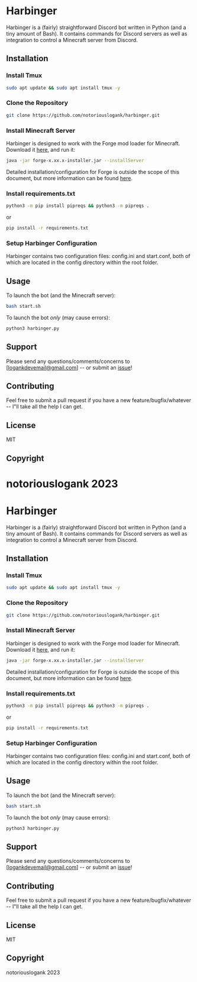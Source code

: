 # Harbinger

Harbinger is a (fairly) straightforward Discord bot written in Python (and a tiny amount of Bash).  It contains commands for Discord servers as well as integration to control a Minecraft server from Discord.

## Installation

### Install Tmux

```bash
sudo apt update && sudo apt install tmux -y
```

### Clone the Repository

```bash
git clone https://github.com/notoriouslogank/harbinger.git
```

### Install Minecraft Server

Harbinger is designed to work with the Forge mod loader for Minecraft.  Download it [here](https://files.minecraftforge.net/net/minecraftforge/forge/), and run it:

```bash
java -jar forge-x.xx.x-installer.jar --installServer
```

Detailed installation/configuration for Forge is outside the scope of this document, but more information can be found [here](https://minecraft.fandom.com/wiki/Tutorials/Setting_up_a_Minecraft_Forge_server).

### Install requirements.txt

```bash
python3 -m pip install pipreqs && python3 -m pipreqs .
```

or

```bash
pip install -r requirements.txt
```

### Setup Harbinger Configuration

Harbinger contains two configuration files: config.ini and start.conf, both of which are located in the config directory within the root folder.

## Usage

To launch the bot (and the Minecraft server):

```bash
bash start.sh
```

To launch the bot *only* (may cause errors):

```bash
python3 harbinger.py
```

## Support

Please send any questions/comments/concerns to [logankdevemail@gmail.com] -- or submit an [issue](https://github.com/notoriouslogank/harbinger/issues)!

## Contributing

Feel free to submit a pull request if you have a new feature/bugfix/whatever -- I"ll take all the help I can get.

## License

MIT

## Copyright

notoriouslogank 2023
=======
# Harbinger

Harbinger is a (fairly) straightforward Discord bot written in Python (and a tiny amount of Bash).  It contains commands for Discord servers as well as integration to control a Minecraft server from Discord.

## Installation

### Install Tmux

```bash
sudo apt update && sudo apt install tmux -y
```

### Clone the Repository

```bash
git clone https://github.com/notoriouslogank/harbinger.git
```

### Install Minecraft Server

Harbinger is designed to work with the Forge mod loader for Minecraft.  Download it [here](https://files.minecraftforge.net/net/minecraftforge/forge/), and run it:

```bash
java -jar forge-x.xx.x-installer.jar --installServer
```

Detailed installation/configuration for Forge is outside the scope of this document, but more information can be found [here](https://minecraft.fandom.com/wiki/Tutorials/Setting_up_a_Minecraft_Forge_server).

### Install requirements.txt

```bash
python3 -m pip install pipreqs && python3 -m pipreqs .
```

or

```bash
pip install -r requirements.txt
```

### Setup Harbinger Configuration

Harbinger contains two configuration files: config.ini and start.conf, both of which are located in the config directory within the root folder.

## Usage

To launch the bot (and the Minecraft server):

```bash
bash start.sh
```

To launch the bot *only* (may cause errors):

```bash
python3 harbinger.py
```

## Support

Please send any questions/comments/concerns to [logankdevemail@gmail.com] -- or submit an [issue](https://github.com/notoriouslogank/harbinger/issues)!

## Contributing

Feel free to submit a pull request if you have a new feature/bugfix/whatever -- I"ll take all the help I can get.

## License

MIT

## Copyright

notoriouslogank 2023
